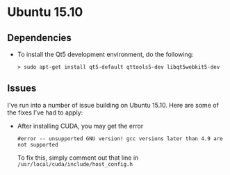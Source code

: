 # Ubuntu 15.10

## Dependencies
* To install the Qt5 development environment, do the following:
   ```
   > sudo apt-get install qt5-default qttools5-dev libqt5webkit5-dev
   ```

## Issues
I've run into a number of issue building on Ubuntu 15.10. Here are some of the fixes I've had to apply:

* After installing CUDA, you may get the error 
    ```
    #error -- unsupported GNU version! gcc versions later than 4.9 are not supported
    ```
    To fix this, simply comment out that line in ```/usr/local/cuda/include/host_config.h```